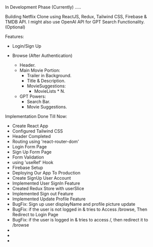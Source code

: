 In Development Phase (Currently) .....

Building Netflix Clone using ReactJS, Redux, Tailwind CSS, Firebase & TMDB API. 
I might also use OpenAI API for GPT Search Functionality. (Optional)

Features:
- Login/Sign Up

- Browse (After Authentication)
    - Header.
    - Main Movie Portion:
        - Trailer in Background.
        - Title & Description.
        - MovieSuggestions:
            - MovieLists * N.
    - GPT Powers:
        - Search Bar.
        - Movie Suggestions.

Implementation Done Till Now:
- Create React App
- Configured Tailwind CSS
- Header Completed
- Routing using 'react-router-dom'
- Login Form Page
- Sign Up Form Page
- Form Validation
- using 'useRef' Hook
- Firebase Setup
- Deploying Our App To Production
- Create SignUp User Account
- Implemented User SignIn Feature
- Created Redux Store with userSlice
- Implemented Sign out Feature 
- Implemented Update Profile Feature
- BugFix: Sign up user displayName and profile picture update
- BugFix: if the user is not logged in & tries to Access /browse, Then Redirect to Login Page
- BugFix: if the user is logged in & tries to access /, then redirect it to /browse
-
-
-